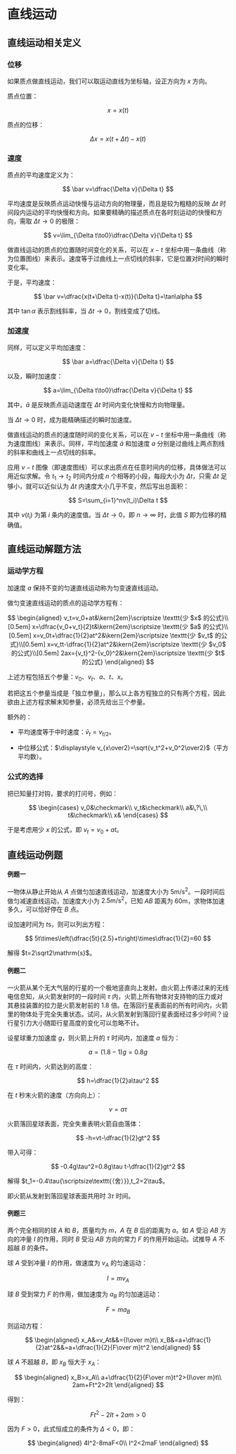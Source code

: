 # 直线运动

## 直线运动相关定义

### 位移

如果质点做直线运动，我们可以取运动直线为坐标轴，设正方向为 $x$ 方向。

质点位置：

$$
x=x(t)
$$

质点的位移：

$$
\Delta x=x(t+\Delta t)-x(t)
$$

### 速度

质点的平均速度定义为：

$$
\bar v=\dfrac{\Delta v}{\Delta t}
$$

平均速度是反映质点运动快慢与运动方向的物理量，而且是较为粗糙的反映 $\Delta t$ 时间段内运动的平均快慢和方向。如果要精确的描述质点在各时刻运动的快慢和方向，需取 $\Delta t\to0$ 的极限：

$$
v=\lim_{\Delta t\to0}\dfrac{\Delta v}{\Delta t}
$$

做直线运动的质点的位置随时间变化的关系，可以在 $x-t$ 坐标中用一条曲线（称为位置图线）来表示。速度等于过曲线上一点切线的斜率，它是位置对时间的瞬时变化率。

于是，平均速度：

$$
\bar v=\dfrac{x(t+\Delta t)-x(t)}{\Delta t}=\tan\alpha
$$

其中 $\tan\alpha$ 表示割线斜率，当 $\Delta t\to0$，割线变成了切线。

### 加速度

同样，可以定义平均加速度：

$$
\bar a=\dfrac{\Delta v}{\Delta t}
$$

以及，瞬时加速度：

$$
a=\lim_{\Delta t\to0}\dfrac{\Delta v}{\Delta t}
$$

其中，$\bar a$ 是反映质点运动速度在 $\Delta t$ 时间内变化快慢和方向物理量。

当 $\Delta t\to0$ 时，成为能精确描述的瞬时加速度。

做直线运动的质点的速度随时间的变化关系，可以在 $v-t$ 坐标中用一条曲线（称为速度图线）来表示。同样，平均加速度 $\bar a$ 和加速度 $a$ 分别是过曲线上两点割线的斜率和曲线上一点切线的斜率。

应用 $v-t$ 图像（即速度图线）可以求出质点在任意时间内的位移，具体做法可以用近似求解。令 $t_1\to t_2$ 时间内分成 $n$ 个相等的小段，每段大小为 $\Delta t$，只需 $\Delta t$ 足够小，就可以近似认为 $\Delta t$ 内速度大小几乎不变，然后写出总面积：

$$
S=\sum_{i=1}^nv(t_i)\Delta t
$$

其中 $v(t_i)$ 为第 $i$ 条内的速度值。当 $\Delta t\to0$，即 $n\to\infty$ 时，此值 $S$ 即为位移的精确值。

## 直线运动解题方法

### 运动学方程

加速度 $a$ 保持不变的匀速直线运动称为匀变速直线运动。

做匀变速直线运动的质点的运动学方程有：

$$
\begin{aligned}
v_t=v_0+at&\kern{2em}\scriptsize \texttt{少 $x$ 的公式}\\[0.5em]
x=\dfrac{v_0+v_t}{2}t&\kern{2em}\scriptsize \texttt{少 $a$ 的公式}\\[0.5em]
x=v_0t+\dfrac{1}{2}at^2&\kern{2em}\scriptsize \texttt{少 $v_t$ 的公式}\\[0.5em]
x=v_tt-\dfrac{1}{2}at^2&\kern{2em}\scriptsize \texttt{少 $v_0$ 的公式}\\[0.5em]
2ax={v_t}^2-{v_0}^2&\kern{2em}\scriptsize \texttt{少 $t$ 的公式}
\end{aligned}
$$

上述方程包括五个参量：$v_0$、$v_t$、$a$、$t$、$x$。

若把这五个参量当成是「独立参量」，那么以上各方程独立的只有两个方程，因此欲由上述方程求解未知参量，必须先给出三个参量。

额外的：

- 平均速度等于中时速度：$\bar v_t=v_{t/2}$。

- 中位移公式：$\displaystyle v_{x\over2}=\sqrt{v_t^2+v_0^2\over2}$（平方平均数）。

### 公式的选择

把已知量打对钩，要求的打问号，例如：

$$
\begin{cases}
v_0&\checkmark\\
v_t&\checkmark\\
a&\,?\,\\
t&\checkmark\\
x&
\end{cases}
$$

于是考虑用少 $x$ 的公式，即 $v_t=v_0+at$。

## 直线运动例题

#### 例题一

一物体从静止开始从 $A$ 点做匀加速直线运动，加速度大小为 $5\mathrm{m/s^2}$。一段时间后做匀减速直线运动，加速度大小为 $2.5\mathrm{m/s^2}$，已知 $AB$ 距离为 $60\mathrm{m}$，求物体加速多久，可以恰好停在 $B$ 点。

设加速时间为 $t\mathrm{s}$，则可以列出方程：

$$
5t\times\left(\dfrac{5t}{2.5}+t\right)\times\dfrac{1}{2}=60
$$

解得 $t=2\sqrt2\mathrm{s}$。

#### 例题二

一火箭从某个无大气层的行星的一个极地竖直向上发射。由火箭上传递过来的无线电信息知，从火箭发射时的一段时间 $\tau$ 内，火箭上所有物体对支持物的压力或对其悬挂装置的拉力是火箭发射前的 $1.8$ 倍。在落回行星表面前的所有时间内，火箭里的物体处于完全失重状态。试问，从火箭发射到落回行星表面经过多少时间？设行星引力大小随距行星高度的变化可以忽略不计。

设星球重力加速度 $g$，则火箭上升的 $\tau$ 时间内，加速度 $a$ 恒为：

$$
a=(1.8-1)g=0.8g
$$

在 $\tau$ 时间内，火箭达到的高度：

$$
h=\dfrac{1}{2}a\tau^2
$$

在 $t$ 秒末火箭的速度（方向向上）：

$$
v=a\tau
$$

火箭落回星球表面，完全失重表明火箭自由落体：

$$
-h=vt-\dfrac{1}{2}gt^2
$$

带入可得：

$$
-0.4g\tau^2=0.8g\tau t-\dfrac{1}{2}gt^2
$$

解得 $t_1=-0.4\tau{\scriptsize\texttt{（舍）}},t_2=2\tau$。

即火箭从发射到落回星球表面共用时 $3\tau$ 时间。

#### 例题三

两个完全相同的球 $A$ 和 $B$，质量均为 $m$，$A$ 在 $B$ 后的距离为 $a$。如 $A$ 受沿 $AB$ 方向的冲量 $I$ 的作用，同时 $B$ 受沿 $AB$ 方向的常力 $F$ 的作用开始运动。试推导 $A$ 不超越 $B$ 的条件。

球 $A$ 受到冲量 $I$ 的作用，做速度为 $v_A$ 的匀速运动：

$$
I=mv_A
$$

球 $B$ 受到常力 $F$ 的作用，做加速度为 $a_B$ 的匀加速运动：

$$
F=ma_B
$$

则运动方程：

$$
\begin{aligned}
x_A&=v_At&&={I\over m}t\\
x_B&=a+\dfrac{1}{2}at^2&&=a+\dfrac{1}{2}{F\over m}t^2
\end{aligned}
$$

球 $A$ 不超越 $B$，即 $x_B$ 恒大于 $x_A$：

$$
\begin{aligned}
x_B>x_A\\
a+\dfrac{1}{2}{F\over m}t^2>{I\over m}t\\
2am+Ft^2>2It
\end{aligned}
$$

得到：

$$
Ft^2-2It+2am>0
$$

因为 $F>0$，此式恒成立的条件为 $\Delta<0$，即：

$$
\begin{aligned}
4I^2-8maF<0\\
I^2<2maF
\end{aligned}
$$
